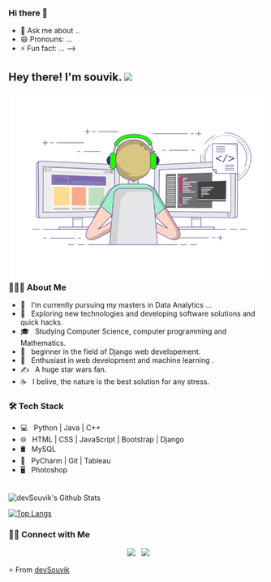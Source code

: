### Hi there 👋

<!--
**Dharmesh78/Dharmesh78** is a ✨ _special_ ✨ repository because its `README.md` (this file) appears on your GitHub profile.

Here are some ideas to get you started:

- 🔭 I’m currently pursuing my masters in Data Analytics ...
- 🌱 I’m currently learning data structures and algorithms...
- 👯 I’m looking to collaborate in the field software development...
<!--- 🤔 I’m looking for help with ...-->
- 💬 Ask me about ..
- 😄 Pronouns: ...
- ⚡ Fun fact: ... 
-->
<h2> Hey there! I'm souvik. <img src="https://github.com/souvikguria98/souvikguria98/blob/master/Hi.gif" width="25"></h2>
<img align="right" alt="GIF" src="https://raw.githubusercontent.com/devSouvik/devSouvik/master/gif3.gif" width="500"/>

<h3> 👨🏻‍💻 About Me </h3>

- 🔭 &nbsp; I’m currently pursuing my masters in Data Analytics ...
- 🤔 &nbsp; Exploring new technologies and developing software solutions and quick hacks.
- 🎓 &nbsp; Studying Computer Science, computer programming and Mathematics.
- 💼 &nbsp; beginner in the field of Django web developement.
- 🌱 &nbsp; Enthusiast in web development and machine learning .
- ✍️ &nbsp; A huge star wars fan.
- ☕ &nbsp; I belive, the nature is the best solution for any stress. 

<h3>🛠 Tech Stack</h3>

- 💻 &nbsp; Python | Java | C++  
- 🌐 &nbsp;  HTML | CSS | JavaScript | Bootstrap | Django
- 🛢 &nbsp; MySQL 
- 🔧 &nbsp;  PyCharm | Git | Tableau
- 🖥 &nbsp;  Photoshop 

<br>

<img align="center" src="https://github-readme-stats.vercel.app/api?username=devSouvik&include_all_commits=true&count_private=true&show_icons=true&line_height=20&title_color=7A7ADB&icon_color=2234AE&text_color=D3D3D3&bg_color=0,000000,130F40" alt="devSouvik's Github Stats">

</br>

[![Top Langs](https://github-readme-stats.vercel.app/api/top-langs/?username=devSouvik&layout=compact&text_color=daf7dc&bg_color=151515)](https://github.com/devSouvik/github-readme-stats)


<h3> 🤝🏻 Connect with Me </h3>

<p align="center"> 
&nbsp; <a href="https://www.linkedin.com/in/dharmesh-singh-2145a1129/" target="_blank" rel="noopener noreferrer"><img src="https://img.icons8.com/plasticine/100/000000/linkedin.png" width="50" /></a>
&nbsp; <a href="mailto:dharmeshsinghpaliwal.7@gmail.com" target="_blank" rel="noopener noreferrer"><img src="https://img.icons8.com/plasticine/100/000000/gmail.png"  width="50" /></a>
</p>

⭐️ From [devSouvik](https://github.com/Dharmesh78)
